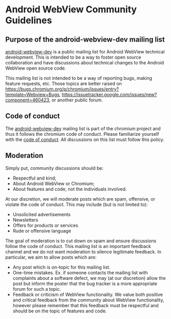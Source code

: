 # Android WebView Community Guidelines

## Purpose of the android-webview-dev mailing list

[android-webview-dev] is a public mailing list for Android WebView technical
development. This is intended to be a way to foster open source collaboration
and have discussions about technical changes to the Android WebView open source
code.

This mailing list is not intended to be a way of reporting bugs, making feature
requests, etc. Those topics are better raised on
https://bugs.chromium.org/p/chromium/issues/entry?template=Webview+Bugs,
https://issuetracker.google.com/issues/new?component=460423, or another public
forum.

## Code of conduct

The [android-webview-dev] mailing list is part of the chromium project and thus
it follows the chromium code of conduct. Please familiarize yourself with the
[code of conduct]. All discussions on this list must follow this policy.

## Moderation

Simply put, community discussions should be:

* Respectful and kind;
* About Android WebView or Chromium;
* About features and code, not the individuals involved.

At our discretion, we will moderate posts which are spam, offensive, or violate
the code of conduct. This may include (but is not limited to):

* Unsolicited advertisements
* Newsletters
* Offers for products or services
* Rude or offensive language

The goal of moderation is to cut down on spam and ensure discussions follow the
code of conduct. This mailing list is an important feedback channel and we do
not want moderation to silence legitimate feedback. In particular, we aim to
allow posts which are:

* Any post which is on-topic for this mailing list.
* One-time mistakes. Ex. if someone contacts the mailing list with complaints
  about a software defect, we may (at our discretion) allow the post but inform
  the poster that the bug tracker is a more appropriate forum for such a topic.
* Feedback or criticism of WebView functionality. We value both positive and
  critical feedback from the community about WebView functionality, however
  please remember that this feedback must be respectful and should be on the
  topic of features and code.

[android-webview-dev]: https://groups.google.com/a/chromium.org/forum/#!forum/android-webview-dev
[code of conduct]: https://chromium.googlesource.com/chromium/src/+/HEAD/CODE_OF_CONDUCT.md
